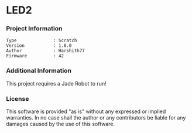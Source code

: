 LED2
================



### Project Information
```
Type              : Scratch
Version           : 1.0.0
Author            : Harshith77
Firmware          : 42
```

### Additional Information
This project requires a Jade Robot to run!

### License
This software is provided "as is" without any expressed or implied warranties.  In no case shall the author or any contributors be liable for any damages caused by the use of this software.

